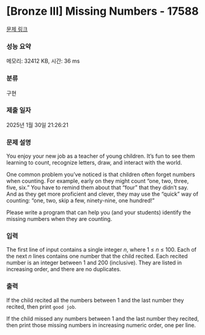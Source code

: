 # [Bronze III] Missing Numbers - 17588 

[문제 링크](https://www.acmicpc.net/problem/17588) 

### 성능 요약

메모리: 32412 KB, 시간: 36 ms

### 분류

구현

### 제출 일자

2025년 1월 30일 21:26:21

### 문제 설명

<p>You enjoy your new job as a teacher of young children. It’s fun to see them learning to count, recognize letters, draw, and interact with the world.</p>

<p>One common problem you’ve noticed is that children often forget numbers when counting. For example, early on they might count “one, two, three, five, six.” You have to remind them about that “four” that they didn’t say. And as they get more proficient and clever, they may use the “quick” way of counting: “one, two, skip a few, ninety-nine, one hundred!”</p>

<p>Please write a program that can help you (and your students) identify the missing numbers when they are counting.</p>

### 입력 

 <p>The first line of input contains a single integer <em>n</em>, where 1 ≤ <em>n</em> ≤ 100. Each of the next <em>n</em> lines contains one number that the child recited. Each recited number is an integer between 1 and 200 (inclusive). They are listed in increasing order, and there are no duplicates.</p>

### 출력 

 <p>If the child recited all the numbers between 1 and the last number they recited, then print <code>good job</code>.</p>

<p>If the child missed any numbers between 1 and the last number they recited, then print those missing numbers in increasing numeric order, one per line.</p>

